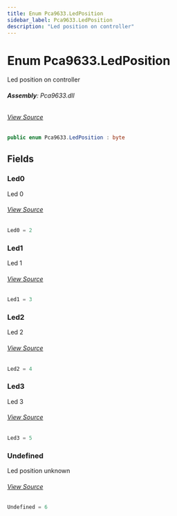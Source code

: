 ```yaml
---
title: Enum Pca9633.LedPosition
sidebar_label: Pca9633.LedPosition
description: "Led position on controller"
---
```

# Enum Pca9633.LedPosition
Led position on controller

###### **Assembly**: Pca9633.dll
###### [View Source](https://github.com/WildernessLabs/Meadow.Foundation.git/blob/develop/Source/Meadow.Foundation.Peripherals/Leds.Pca9633/Driver/Pca9633.Enums.cs#L66)
```csharp title="Declaration"
public enum Pca9633.LedPosition : byte
```
## Fields
### Led0
Led 0
###### [View Source](https://github.com/WildernessLabs/Meadow.Foundation.git/blob/develop/Source/Meadow.Foundation.Peripherals/Leds.Pca9633/Driver/Pca9633.Enums.cs#L71)
```csharp title="Declaration"
Led0 = 2
```
### Led1
Led 1
###### [View Source](https://github.com/WildernessLabs/Meadow.Foundation.git/blob/develop/Source/Meadow.Foundation.Peripherals/Leds.Pca9633/Driver/Pca9633.Enums.cs#L75)
```csharp title="Declaration"
Led1 = 3
```
### Led2
Led 2
###### [View Source](https://github.com/WildernessLabs/Meadow.Foundation.git/blob/develop/Source/Meadow.Foundation.Peripherals/Leds.Pca9633/Driver/Pca9633.Enums.cs#L79)
```csharp title="Declaration"
Led2 = 4
```
### Led3
Led 3
###### [View Source](https://github.com/WildernessLabs/Meadow.Foundation.git/blob/develop/Source/Meadow.Foundation.Peripherals/Leds.Pca9633/Driver/Pca9633.Enums.cs#L83)
```csharp title="Declaration"
Led3 = 5
```
### Undefined
Led position unknown
###### [View Source](https://github.com/WildernessLabs/Meadow.Foundation.git/blob/develop/Source/Meadow.Foundation.Peripherals/Leds.Pca9633/Driver/Pca9633.Enums.cs#L87)
```csharp title="Declaration"
Undefined = 6
```

